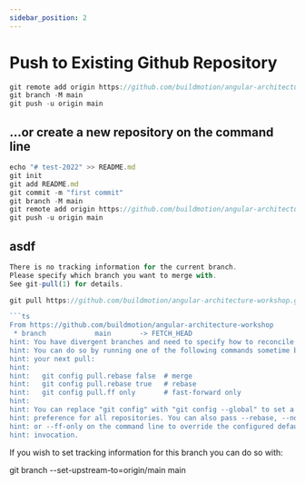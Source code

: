 ```yaml
---
sidebar_position: 2
---
```


# Push to Existing Github Repository

```ts
git remote add origin https://github.com/buildmotion/angular-architecture-workshop.git
git branch -M main
git push -u origin main
```

## …or create a new repository on the command line

```ts
echo "# test-2022" >> README.md
git init
git add README.md
git commit -m "first commit"
git branch -M main
git remote add origin https://github.com/buildmotion/angular-architecture-workshop.git
git push -u origin main
``` 

## asdf

```ts
There is no tracking information for the current branch.
Please specify which branch you want to merge with.
See git-pull(1) for details.

git pull https://github.com/buildmotion/angular-architecture-workshop.git main

```ts
From https://github.com/buildmotion/angular-architecture-workshop
 * branch            main       -> FETCH_HEAD
hint: You have divergent branches and need to specify how to reconcile them.
hint: You can do so by running one of the following commands sometime before
hint: your next pull:
hint: 
hint:   git config pull.rebase false  # merge
hint:   git config pull.rebase true   # rebase
hint:   git config pull.ff only       # fast-forward only
hint: 
hint: You can replace "git config" with "git config --global" to set a default
hint: preference for all repositories. You can also pass --rebase, --no-rebase,
hint: or --ff-only on the command line to override the configured default per
hint: invocation.
```

If you wish to set tracking information for this branch you can do so with:

git branch --set-upstream-to=origin/main main
```